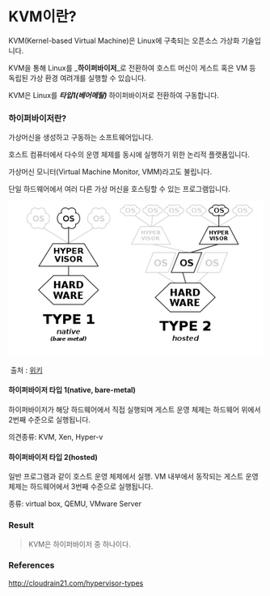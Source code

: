 # KVM이란?

KVM(Kernel-based Virtual Machine)은 Linux에 구축되는 오픈소스 가상화 기술입니다.

KVM을 통해 Linux를 _**하이퍼바이저**_로 전환하여 호스트 머신이 게스트 혹은 VM 등 독립된 가상 환경 여려개를 실행할 수 있습니다.

KVM은 Linux를 _**타입1(베어메탈)**_ 하이퍼바이저로 전환하여 구동합니다.



### 하이퍼바이저란?

가상머신을 생성하고 구동하는 소프트웨어입니다.

호스트 컴퓨터에서 다수의 운영 체제를 동시에 실행하기 위한 논리적 플랫폼입니다.

가상머신 모니터(Virtual Machine Monitor, VMM)라고도 불립니다.

단일 하드웨어에서 여러 다른 가상 머신을 호스팅할 수 있는 프로그램입니다.

![image-20211029095355763](https://raw.githubusercontent.com/KrGil/TIL/main/software/devops/KVM이란.assets/image-20211029095355763.png)

​																	출처 : [위키](https://ko.wikipedia.org/wiki/%ED%95%98%EC%9D%B4%ED%8D%BC%EB%B0%94%EC%9D%B4%EC%A0%80)

#### 하이퍼바이저 타입 1(native, bare-metal)

하이퍼바이저가 해당 하드웨어에서 직접 실행되며 게스트 운영 체제는 하드웨어 위에서 2번째 수준으로 실행됩니다.

의견종류:  KVM, Xen, Hyper-v



#### 하이퍼바이저 타입 2(hosted)

일반 프로그램과 같이 호스트 운영 체제에서 실행. VM 내부에서 동작되는 게스트 운영 체제는 하드웨어에서 3번째 수준으로 실행됩니다.

종류:  virtual box, QEMU, VMware Server

 

### Result

> KVM은 하이퍼바이저 중 하나이다.



### References

http://cloudrain21.com/hypervisor-types

